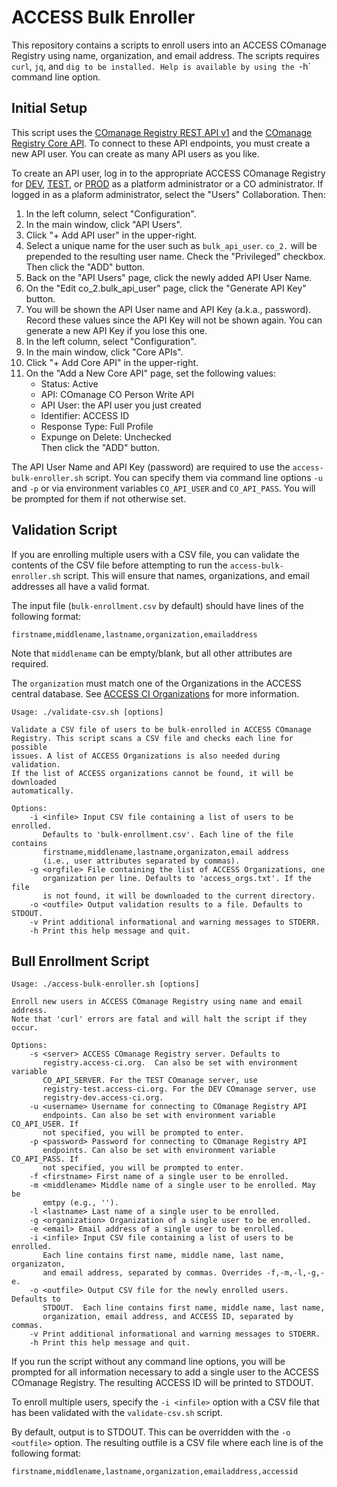 # ACCESS Bulk Enroller

This repository contains a scripts to enroll users into an ACCESS COmanage
Registry using name, organization, and email address. The scripts
requires `curl`, `jq`, and `dig to be installed. Help is available by using
the `-h` command line option. 

## Initial Setup

This script uses the [COmanage Registry REST API
v1](https://spaces.at.internet2.edu/display/COmanage/REST+API+v1) and the
[COmanage Registry Core
API](https://spaces.at.internet2.edu/display/COmanage/Core+API). To connect
to these API endpoints, you must create a new API user. You can create as
many API users as you like. 

To create an API user, log in to the appropriate ACCESS COmanage
Registry for [DEV](https://registry-dev.access-ci.org/),
[TEST](https://registry-test.access-ci.org/), or
[PROD](https://registry.access-ci.org/) as a platform administrator or a CO
administrator. If logged in as a plaform administrator, select the
"Users" Collaboration. Then:

1. In the left column, select "Configuration".
1. In the main window, click "API Users".
1. Click "+ Add API user" in the upper-right.
1. Select a unique name for the user such as `bulk_api_user`. `co_2.`
   will be prepended to the resulting user name. Check the "Privileged"
   checkbox. Then click the "ADD" button.
1. Back on the "API Users" page, click the newly added API User Name.
1. On the "Edit co\_2.bulk\_api\_user" page, click the "Generate API Key"
   button.
1. You will be shown the API User name and API Key (a.k.a., password).
   Record these values since the API Key will not be shown again. You can
   generate a new API Key if you lose this one.
1. In the left column, select "Configuration".
1. In the main window, click "Core APIs".
1. Click "+ Add Core API" in the upper-right.
1. On the "Add a New Core API" page, set the following values:
   - Status: Active
   - API: COmanage CO Person Write API
   - API User: the API user you just created
   - Identifier: ACCESS ID
   - Response Type: Full Profile
   - Expunge on Delete: Unchecked  
   Then click the "ADD" button.

The API User Name and API Key (password) are required to use the
`access-bulk-enroller.sh` script. You can specify them via command line
options `-u` and `-p` or via environment variables `CO_API_USER` and
`CO_API_PASS`. You will be prompted for them if not otherwise set.

## Validation Script

If you are enrolling multiple users with a CSV file, you can validate the
contents of the CSV file before attempting to run the
`access-bulk-enroller.sh` script. This will ensure that names, organizations,
and email addresses all have a valid format.

The input file (`bulk-enrollment.csv` by default) should have lines of the
following format:

```
firstname,middlename,lastname,organization,emailaddress
```

Note that `middlename` can be empty/blank, but all other attributes are
required.

The `organization` must match one of the Organizations in the ACCESS central
database. See [ACCESS CI Organizations](access_orgs.md) for more
information.

```
Usage: ./validate-csv.sh [options]

Validate a CSV file of users to be bulk-enrolled in ACCESS COmanage
Registry. This script scans a CSV file and checks each line for possible
issues. A list of ACCESS Organizations is also needed during validation.
If the list of ACCESS organizations cannot be found, it will be downloaded
automatically.

Options:
    -i <infile> Input CSV file containing a list of users to be enrolled.
       Defaults to 'bulk-enrollment.csv'. Each line of the file contains
       firstname,middlename,lastname,organizaton,email address
       (i.e., user attributes separated by commas).
    -g <orgfile> File containing the list of ACCESS Organizations, one
       organization per line. Defaults to 'access_orgs.txt'. If the file
       is not found, it will be downloaded to the current directory.
    -o <outfile> Output validation results to a file. Defaults to STDOUT.
    -v Print additional informational and warning messages to STDERR.
    -h Print this help message and quit.
```

## Bull Enrollment Script

```
Usage: ./access-bulk-enroller.sh [options]

Enroll new users in ACCESS COmanage Registry using name and email address.
Note that 'curl' errors are fatal and will halt the script if they occur.

Options:
    -s <server> ACCESS COmanage Registry server. Defaults to
       registry.access-ci.org.  Can also be set with environment variable
       CO_API_SERVER. For the TEST COmanage server, use
       registry-test.access-ci.org. For the DEV COmanage server, use
       registry-dev.access-ci.org.
    -u <username> Username for connecting to COmanage Registry API
       endpoints. Can also be set with environment variable CO_API_USER. If
       not specified, you will be prompted to enter.
    -p <password> Password for connecting to COmanage Registry API
       endpoints. Can also be set with environment variable CO_API_PASS. If
       not specified, you will be prompted to enter.
    -f <firstname> First name of a single user to be enrolled.
    -m <middlename> Middle name of a single user to be enrolled. May be
       emtpy (e.g., '').
    -l <lastname> Last name of a single user to be enrolled.
    -g <organization> Organization of a single user to be enrolled.
    -e <email> Email address of a single user to be enrolled.
    -i <infile> Input CSV file containing a list of users to be enrolled.
       Each line contains first name, middle name, last name, organizaton,
       and email address, separated by commas. Overrides -f,-m,-l,-g,-e.
    -o <outfile> Output CSV file for the newly enrolled users. Defaults to
       STDOUT.  Each line contains first name, middle name, last name,
       organization, email address, and ACCESS ID, separated by commas.
    -v Print additional informational and warning messages to STDERR.
    -h Print this help message and quit.
```

If you run the script without any command line options, you will be prompted
for all information necessary to add a single user to the ACCESS COmanage
Registry. The resulting ACCESS ID will be printed to STDOUT.

To enroll multiple users, specify the `-i <infile>` option with a CSV file
that has been validated with the `validate-csv.sh` script.

By default, output is to STDOUT. This can be overridden with the
`-o <outfile>` option. The resulting outfile is a CSV file where each line
is of the following format:

```
firstname,middlename,lastname,organization,emailaddress,accessid
```
